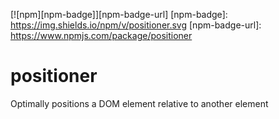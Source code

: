 [![npm][npm-badge]][npm-badge-url]
[npm-badge]: https://img.shields.io/npm/v/positioner.svg
[npm-badge-url]: https://www.npmjs.com/package/positioner

# positioner

Optimally positions a DOM element relative to another element
